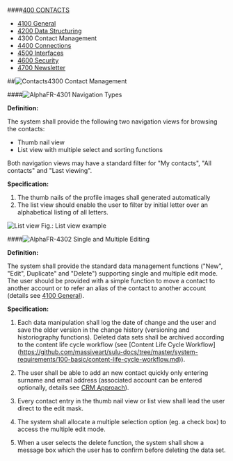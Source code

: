####[400 CONTACTS](https://github.com/massiveart/sulu-docs/tree/master/system-requirements/400-contacts "400 CONTACTS")

* [4100 General](https://github.com/massiveart/sulu-docs/tree/master/system-requirements/400-contacts/general.md "4100 General")
* [4200 Data Structuring](https://github.com/massiveart/sulu-docs/tree/master/system-requirements/400-contacts/data-structuring.md "4200 Data Structuring")
* 4300 Contact Management
* [4400 Connections](https://github.com/massiveart/sulu-docs/tree/master/system-requirements/400-contacts/connections.md "4400 Connections")
* [4500 Interfaces](https://github.com/massiveart/sulu-docs/tree/master/system-requirements/400-contacts/interfaces.md "4500 Interfaces")
* [4600 Security](https://github.com/massiveart/sulu-docs/tree/master/system-requirements/400-contacts/security.md "4600 Security")
* [4700 Newsletter](https://github.com/massiveart/sulu-docs/tree/master/system-requirements/400-contacts/newsletter.md "4700 Newsletter")

##![Contacts](https://raw.github.com/massiveart/sulu-docs/master/system-requirements/images/contacts.png)4300 Contact Management

####![Alpha](https://raw.github.com/massiveart/sulu-docs/master/system-requirements/images/alpha.png)FR-4301 Navigation Types

**Definition:**

The system shall provide the following two navigation views for browsing the contacts:
* Thumb nail view
* List view with multiple select and sorting functions

Both navigation views may have a standard filter for "My contacts", "All contacts" and "Last viewing". 

**Specification:**

1. The thumb nails of the profile images shall generated automatically
1. The list view should enable the user to filter by initial letter over an alphabetical listing of all letters. 
 
![List view](https://raw.github.com/massiveart/sulu-docs/master/system-requirements/images/contact-list.png)
Fig.: List view example

####![Alpha](https://raw.github.com/massiveart/sulu-docs/master/system-requirements/images/alpha.png)FR-4302 Single and Multiple Editing

**Definition:**

The system shall provide the standard data management functions ("New", "Edit", Duplicate" and "Delete") supporting single and multiple edit mode. The user should be provided with a simple function to move a contact to another account or to refer an alias of the contact to another account (details see [4100 General](https://github.com/massiveart/sulu-docs/tree/master/system-requirements/400-contacts/general.md)).

**Specification:**

1. Each data manipulation shall log the date of change and the user and save the older version in the change history (versioning and historiography functions). Deleted data sets shall be archived according to the content life cycle workflow (see [Content Life Cycle Workflow] (https://github.com/massiveart/sulu-docs/tree/master/system-requirements/100-basic/content-life-cycle-workflow.md)).

1. The user shall be able to add an new contact quickly only entering surname and email address (associated account can be entered optionally, details see [CRM Approach](https://github.com/massiveart/sulu-docs/tree/master/system-requirements/400-contacts/general.md "CRM Approach")).

1. Every contact entry in the thumb nail view or list view shall lead the user direct to the edit mask.

1. The system shall allocate a multiple selection option (eg. a check box) to access the multiple edit mode. 

1. When a user selects the delete function, the system shall show a message box which the user has to confirm before deleting the data set.